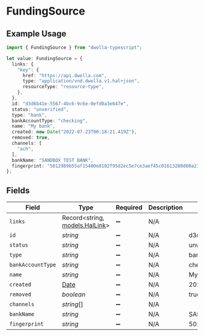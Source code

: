 # FundingSource

## Example Usage

```typescript
import { FundingSource } from "dwolla-typescript";

let value: FundingSource = {
  links: {
    "key": {
      href: "https://api.dwolla.com",
      type: "application/vnd.dwolla.v1.hal+json",
      resourceType: "resource-type",
    },
  },
  id: "d3d6b41e-5567-4bc6-9c6e-0efd0a3e647e",
  status: "unverified",
  type: "bank",
  bankAccountType: "checking",
  name: "My bank",
  created: new Date("2022-07-23T00:18:21.419Z"),
  removed: true,
  channels: [
    "ach",
  ],
  bankName: "SANDBOX TEST BANK",
  fingerprint: "5012989b55af15400e8102f95d2ec5e7ce3aef45c01613280d80a236dd8d6c",
};
```

## Fields

| Field                                                                                         | Type                                                                                          | Required                                                                                      | Description                                                                                   | Example                                                                                       |
| --------------------------------------------------------------------------------------------- | --------------------------------------------------------------------------------------------- | --------------------------------------------------------------------------------------------- | --------------------------------------------------------------------------------------------- | --------------------------------------------------------------------------------------------- |
| `links`                                                                                       | Record<string, [models.HalLink](../models/hallink.md)>                                        | :heavy_minus_sign:                                                                            | N/A                                                                                           |                                                                                               |
| `id`                                                                                          | *string*                                                                                      | :heavy_minus_sign:                                                                            | N/A                                                                                           | d3d6b41e-5567-4bc6-9c6e-0efd0a3e647e                                                          |
| `status`                                                                                      | *string*                                                                                      | :heavy_minus_sign:                                                                            | N/A                                                                                           | unverified                                                                                    |
| `type`                                                                                        | *string*                                                                                      | :heavy_minus_sign:                                                                            | N/A                                                                                           | bank                                                                                          |
| `bankAccountType`                                                                             | *string*                                                                                      | :heavy_minus_sign:                                                                            | N/A                                                                                           | checking                                                                                      |
| `name`                                                                                        | *string*                                                                                      | :heavy_minus_sign:                                                                            | N/A                                                                                           | My bank                                                                                       |
| `created`                                                                                     | [Date](https://developer.mozilla.org/en-US/docs/Web/JavaScript/Reference/Global_Objects/Date) | :heavy_minus_sign:                                                                            | N/A                                                                                           | 2022-07-23T00:18:21.419Z                                                                      |
| `removed`                                                                                     | *boolean*                                                                                     | :heavy_minus_sign:                                                                            | N/A                                                                                           | true                                                                                          |
| `channels`                                                                                    | *string*[]                                                                                    | :heavy_minus_sign:                                                                            | N/A                                                                                           |                                                                                               |
| `bankName`                                                                                    | *string*                                                                                      | :heavy_minus_sign:                                                                            | N/A                                                                                           | SANDBOX TEST BANK                                                                             |
| `fingerprint`                                                                                 | *string*                                                                                      | :heavy_minus_sign:                                                                            | N/A                                                                                           | 5012989b55af15400e8102f95d2ec5e7ce3aef45c01613280d80a236dd8d6c                                |